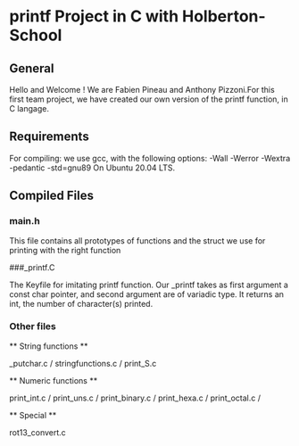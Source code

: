 
# printf Project in C with Holberton-School

## General

Hello and Welcome ! We are Fabien Pineau and Anthony Pizzoni.For this first team project, we have created our own version of the printf function, in C langage.

## Requirements

For compiling: we use gcc, with the following options:
-Wall -Werror -Wextra -pedantic -std=gnu89
On Ubuntu 20.04 LTS.

## Compiled Files

### main.h

This file contains all prototypes of functions and the struct we use for printing with the right function

###_printf.C

The Keyfile for imitating printf function.
Our _printf takes as first argument a const char pointer, and second argument are of variadic type.
It returns an int, the number of character(s) printed.

### Other files

** String functions **

_putchar.c / stringfunctions.c / print_S.c

** Numeric functions **

print_int.c / print_uns.c / print_binary.c / print_hexa.c / print_octal.c / 

** Special **

rot13_convert.c
